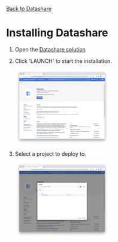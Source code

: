 [Back to Datashare](./README.md)

# Installing Datashare

1. Open the [Datashare solution](https://console.cloud.google.com/marketplace/details/gcp-financial-services-public/datashare-vm)
2. Click 'LAUNCH' to start the installation.

    <img src="./assets/deploy/1-datashare_launch.png" alt="Launch Datashare solution installation" height="200"/>

3. Select a project to deploy to.

    <img src="./assets/deploy/2-select_product.png" alt="Select project to deploy to" height="200"/>